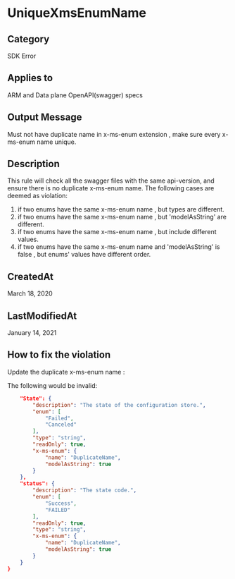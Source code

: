 # UniqueXmsEnumName

## Category

SDK Error

## Applies to

ARM and Data plane OpenAPI(swagger) specs

## Output Message

Must not have duplicate name in x-ms-enum extension , make sure every x-ms-enum name unique.

## Description

This rule will check all the swagger files with the same api-version, and ensure there is no duplicate x-ms-enum name.
The following cases are deemed as violation:

1. if two enums have the same x-ms-enum name , but types are different.
2. if two enums have the same x-ms-enum name , but 'modelAsString' are different.
3. if two enums have the same x-ms-enum name , but include different values.
4. if two enums have the same x-ms-enum name and 'modelAsString' is false , but enums' values have different order.

## CreatedAt

March 18, 2020

## LastModifiedAt

January 14, 2021

## How to fix the violation

Update the duplicate x-ms-enum name :

The following would be invalid:

```json
    "State": {
        "description": "The state of the configuration store.",
        "enum": [
            "Failed",
            "Canceled"
        ],
        "type": "string",
        "readOnly": true,
        "x-ms-enum": {
            "name": "DuplicateName",
            "modelAsString": true
        }
    },
    "status": {
        "description": "The state code.",
        "enum": [
            "Success",
            "FAILED"
        ],
        "readOnly": true,
        "type": "string",
        "x-ms-enum": {
            "name": "DuplicateName",
            "modelAsString": true
        }
    }
}
```
